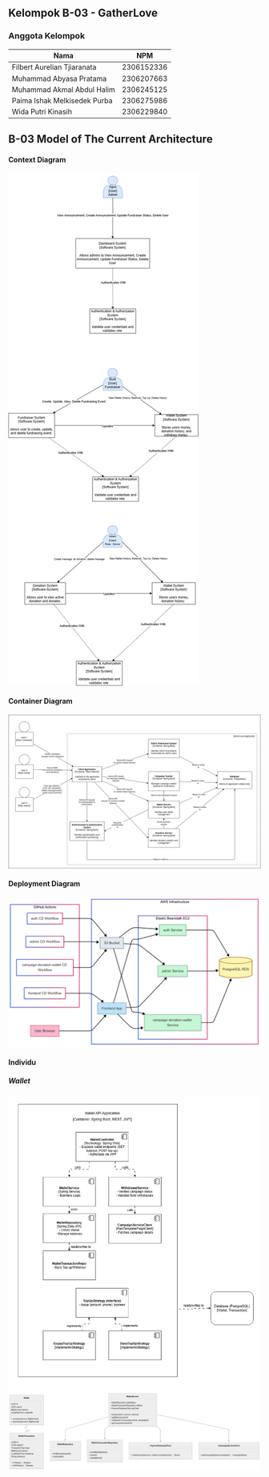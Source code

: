 ## Kelompok B-03 - GatherLove

<h3>Anggota Kelompok</h3>

| Nama | NPM |
|------|-----|
| Filbert Aurelian Tjiaranata | 2306152336 |
| Muhammad Abyasa Pratama | 2306207663 |
| Muhammad Akmal Abdul Halim | 2306245125 |
| Paima Ishak Melkisedek Purba | 2306275986 |
| Wida Putri Kinasih | 2306229840 |

## B-03 Model of The Current Architecture

#### Context Diagram 
![ContextDiagram](images/ContextDiagram.png)

#### Container Diagram
![Container Diagram](images/ContainerDiagram.png)

#### Deployment Diagram
![Deployment Diagram](images/Editor%20_%20Mermaid%20Chart-2025-05-16-132500.png)

#### Individu
##### Wallet
![Component Diagram Wallet](images/ComponentDiagramWallet.jpeg)
![Code Diagram Wallet](images/CodeDiagramWallet.png)
